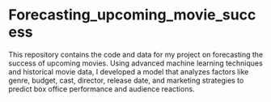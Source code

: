 # Forecasting_upcoming_movie_success
This repository contains the code and data for my project on forecasting the success of upcoming movies.
Using advanced machine learning techniques and historical movie data,
I developed a model that analyzes factors like genre, budget, cast, director, release date, and marketing strategies
to predict box office performance and audience reactions. 
